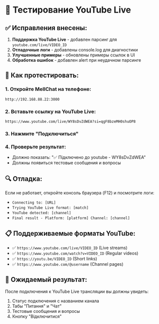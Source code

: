 # 🧪 Тестирование YouTube Live

## ✅ Исправления внесены:

1. **Поддержка YouTube Live** - добавлен парсинг для `youtube.com/live/VIDEO_ID`
2. **Отладочные логи** - добавлены console.log для диагностики
3. **Улучшенные примеры** - обновлены примеры ссылок в UI
4. **Обработка ошибок** - добавлен alert при неудачном парсинге

## 📱 Как протестировать:

### 1. Откройте MellChat на телефоне:
```
http://192.168.88.22:3000
```

### 2. Вставьте ссылку на YouTube Live:
```
https://www.youtube.com/live/WY8sDvZdWEA?si=qgF8bzeMH0shuOP8
```

### 3. Нажмите "Подключиться"

### 4. Проверьте результат:
- Должно показать: "✅ Підключено до youtube - WY8sDvZdWEA"
- Должны появиться тестовые сообщения и вопросы

## 🔍 Отладка:

Если не работает, откройте консоль браузера (F12) и посмотрите логи:
- `Connecting to: [URL]`
- `Trying YouTube Live format: [match]`
- `YouTube detected: [channel]`
- `Final result - Platform: [platform] Channel: [channel]`

## 📋 Поддерживаемые форматы YouTube:

- ✅ `https://www.youtube.com/live/VIDEO_ID` (Live streams)
- ✅ `https://www.youtube.com/watch?v=VIDEO_ID` (Regular videos)  
- ✅ `https://youtu.be/VIDEO_ID` (Short links)
- ✅ `https://www.youtube.com/@username` (Channel pages)

## 🎯 Ожидаемый результат:

После подключения к YouTube Live трансляции вы должны увидеть:
1. Статус подключения с названием канала
2. Табы "Питання" и "Чат" 
3. Тестовые сообщения и вопросы
4. Кнопку "Відключитися"
